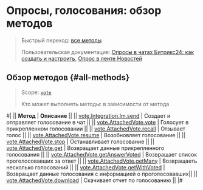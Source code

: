 # Опросы, голосования: обзор методов

> Быстрый переход: [все методы](#all-methods) 
>
> Пользовательская документация: [Опросы в чатах Битрикс24: как создать и настроить](https://helpdesk.bitrix24.ru/open/25240550/), [Опрос в ленте Новостей](https://helpdesk.bitrix24.ru/open/25240550/)

## Обзор методов {#all-methods} 

> Scope: [`vote`](../scopes/permissions.md)
> 
> Кто может выполнять методы: в зависимости от метода

#|
|| **Метод** | **Описание** ||
|| [vote.Integration.Im.send](./vote.integration.im.send.md) | Создает и отправляет голосование в чат ||
|| [vote.AttachedVote.vote](./vote.attachedvote.vote.md) | Голосует в прикрепленном голосовании ||
|| [vote.AttachedVote.recall](./vote.attachedvote.recall.md) | Отзывает голос ||
|| [vote.AttachedVote.resume](./vote.attachedvote.resume.md) | Возобновляет голосование ||
|| [vote.AttachedVote.stop](./vote.attachedvote.stop.md) | Останавливает голосование ||
|| [vote.AttachedVote.get](./vote.attachedvote.get.md) | Возвращает данные прикрепленного голосования ||
|| [vote.AttachedVote.getAnswerVoted](./vote.attachedvote.getAnswerVoted.md) | Возвращает список проголосовавших за ответ ||
|| [vote.AttachedVote.getMany](./vote.attachedvote.getMany.md) | Возвращаеть несколько голосований ||
|| [vote.AttachedVote.getWithVoted](./vote.attachedvote.getWithVoted.md) | Возвращает данные голосования с информацией о проголосовавших||
|| [vote.AttachedVote.download](./vote.attachedvote.download.md) | Скачивает отчет по голосованию ||
|#
